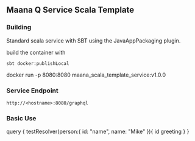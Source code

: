 ## Maana Q Service Scala Template


### Building
Standard scala service with SBT using the JavaAppPackaging plugin.

build the container with 
```
sbt docker:publishLocal
```

docker run -p 8080:8080 maana_scala_template_service:v1.0.0

### Service Endpoint
```
http://<hostname>:8080/graphql
```

### Basic Use
query {
  testResolver(person:{
    id: "name",
    name: "Mike"
  }){
    id
    greeting
  }
}
